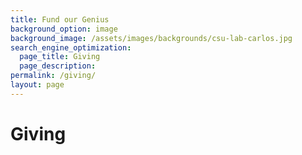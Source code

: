 ```yaml
---
title: Fund our Genius
background_option: image
background_image: /assets/images/backgrounds/csu-lab-carlos.jpg
search_engine_optimization:
  page_title: Giving
  page_description:
permalink: /giving/
layout: page
---
```


# Giving

<script src="https://empoweredby.communityfunded.com/collaborate.js"></script>
<div id="empowered-by-cf" data-user="2e6ed74c559e746a1390716cf391231b" style="width: 100%;"></div>

&nbsp;